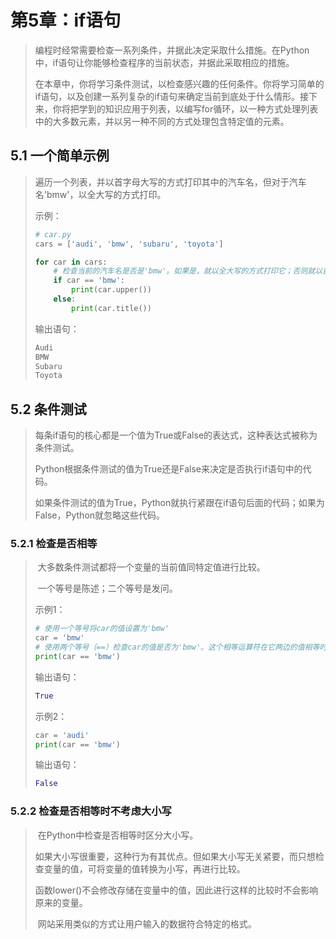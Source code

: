 # 第5章：if语句

>   ​		编程时经常需要检查一系列条件，并据此决定采取什么措施。在Python中，if语句让你能够检查程序的当前状态，并据此采取相应的措施。
>
>   ​		在本章中，你将学习条件测试，以检查感兴趣的任何条件。你将学习简单的if语句，以及创建一系列复杂的if语句来确定当前到底处于什么情形。接下来，你将把学到的知识应用于列表，以编写for循环，以一种方式处理列表中的大多数元素，并以另一种不同的方式处理包含特定值的元素。

## 5.1 一个简单示例

>   ​		遍历一个列表，并以首字母大写的方式打印其中的汽车名，但对于汽车名'bmw'，以全大写的方式打印。
>
>   
>
>   示例：
>
>   ```python
>   # car.py
>   cars = ['audi', 'bmw', 'subaru', 'toyota']
>   
>   for car in cars:
>       # 检查当前的汽车名是否是'bmw'。如果是，就以全大写的方式打印它；否则就以首字母大写的方式打印。
>       if car == 'bmw':
>           print(car.upper())
>       else:
>           print(car.title())
>   ```
>
>   输出语句：
>
>   ```python
>   Audi
>   BMW
>   Subaru
>   Toyota
>   ```

## 5.2 条件测试

>   ​		每条if语句的核心都是一个值为True或False的表达式，这种表达式被称为条件测试。
>
>   ​		Python根据条件测试的值为True还是False来决定是否执行if语句中的代码。
>
>   ​		如果条件测试的值为True，Python就执行紧跟在if语句后面的代码；如果为False，Python就忽略这些代码。

### 5.2.1 检查是否相等

>   ​		大多数条件测试都将一个变量的当前值同特定值进行比较。
>
>   ​		一个等号是陈述；二个等号是发问。
>
>   
>
>   示例1：
>
>   ```python
>   # 使用一个等号将car的值设置为'bmw'
>   car = 'bmw'
>   # 使用两个等号（==）检查car的值是否为'bmw'。这个相等运算符在它两边的值相等时返回True，否则返回False。
>   print(car == 'bmw')
>   ```
>
>   输出语句：
>
>   ```python
>   True
>   ```
>
>   
>
>   示例2：
>
>   ```python
>   car = 'audi'
>   print(car == 'bmw')
>   ```
>
>   输出语句：
>
>   ```python
>   False
>   ```

### 5.2.2 检查是否相等时不考虑大小写

>   ​		在Python中检查是否相等时区分大小写。
>
>   ​		如果大小写很重要，这种行为有其优点。但如果大小写无关紧要，而只想检查变量的值，可将变量的值转换为小写，再进行比较。
>
>   ​		函数lower()不会修改存储在变量中的值，因此进行这样的比较时不会影响原来的变量。
>
>   ​		网站采用类似的方式让用户输入的数据符合特定的格式。
